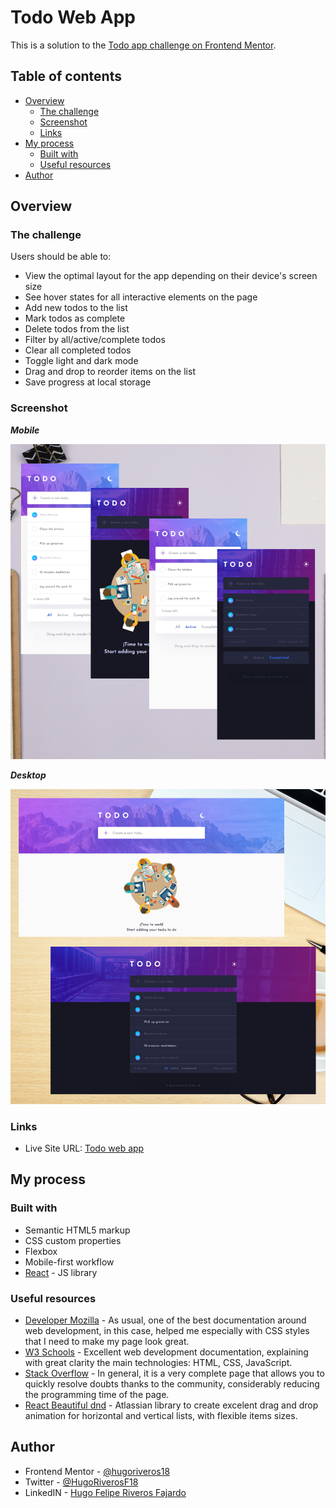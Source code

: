 # Todo Web App

This is a solution to the [Todo app challenge on Frontend Mentor](https://www.frontendmentor.io/challenges/todo-app-Su1_KokOW).

## Table of contents

- [Overview](#overview)
  - [The challenge](#the-challenge)
  - [Screenshot](#screenshot)
  - [Links](#links)
- [My process](#my-process)
  - [Built with](#built-with)
  - [Useful resources](#useful-resources)
- [Author](#author)



## Overview

### The challenge

Users should be able to:

- View the optimal layout for the app depending on their device's screen size
- See hover states for all interactive elements on the page
- Add new todos to the list
- Mark todos as complete
- Delete todos from the list
- Filter by all/active/complete todos
- Clear all completed todos
- Toggle light and dark mode
- Drag and drop to reorder items on the list
- Save progress at local storage

### Screenshot

***Mobile***

<img src="./public/screen-mobile.png" width="800"/> 

***Desktop***

<img src="./public/screen-desktop.png" width="800" /> 


### Links

- Live Site URL: [Todo web app](https://hugoriveros18.github.io/todo-app/)


## My process

### Built with

- Semantic HTML5 markup
- CSS custom properties
- Flexbox
- Mobile-first workflow
- [React](https://reactjs.org/) - JS library


### Useful resources

- [Developer Mozilla](https://developer.mozilla.org/es/docs/Web/CSS) - As usual, one of the best documentation around web development, in this case, helped me especially with CSS styles that I need to make my page look great.
- [W3 Schools](https://www.w3schools.com/) - Excellent web development documentation, explaining with great clarity the main technologies: HTML, CSS, JavaScript.
- [Stack Overflow](https://stackoverflow.com/) - In general, it is a very complete page that allows you to quickly resolve doubts thanks to the community, considerably reducing the programming time of the page.
- [React Beautiful dnd](https://github.com/atlassian/react-beautiful-dnd) - Atlassian library to create excelent drag and drop animation for horizontal and vertical lists, with flexible items sizes.


## Author

- Frontend Mentor - [@hugoriveros18](https://www.frontendmentor.io/profile/hugoriveros18)
- Twitter - [@HugoRiverosF18](https://www.twitter.com/HugoRiverosF18)
- LinkedIN - [Hugo Felipe Riveros Fajardo](https://www.linkedin.com/in/hugo-felipe-riveros-fajardo-bb840292)
